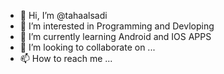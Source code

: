 - 👋 Hi, I’m @tahaalsadi
- 👀 I’m interested in Programming and Devloping
- 🌱 I’m currently learning Android and IOS APPS
- 💞️ I’m looking to collaborate on ...
- 📫 How to reach me ...

<!---
tahaalsadi/tahaalsadi is a ✨ special ✨ repository because its `README.md` (this file) appears on your GitHub profile.
You can click the Preview link to take a look at your changes.
--->
